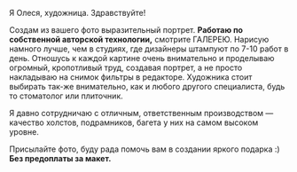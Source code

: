 
Я Олеся, художница. Здравствуйте!

Создам из вашего фото выразительный портрет. **Работаю по собственной авторской технологии,** смотрите ГАЛЕРЕЮ. 
Нарисую намного лучше, чем в студиях, где дизайнеры штампуют по 7-10 работ в день. 
Отношусь к каждой картине очень внимательно и проделываю огромный, кропотливый труд, создавая портрет, а не просто накладываю на снимок фильтры в редакторе.
Художника стоит выбирать так-же внимательно, как и любого другого специалиста, будь то стоматолог или плиточник.

Я давно сотрудничаю с отличным, ответственным производством — качество холстов, подрамников, багета у них на самом высоком уровне.

Присылайте фото, буду рада помочь вам в создании яркого подарка :) **Без предоплаты за макет.**